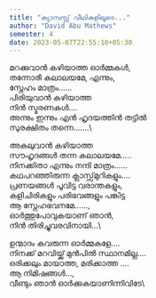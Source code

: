 ```yaml
---
title: "ക്യാമ്പസ്സ് വീഥികളിലൂടെ..."
author: "David Abu Mathews"
semester: 4
date: 2023-05-07T22:55:10+05:30
---
```



മറക്കുവാൻ കഴിയാത്ത ഓർമ്മകൾ,\
തന്നോരീ കലാലയമേ, എന്നും,\
സ്നേഹം മാത്രം......\
പിരിയുവാൻ കഴിയാത്ത\
നിൻ സ്മരണകൾ....\
അന്നും ഇന്നും എൻ ഹൃദയത്തിൻ തട്ടിൽ\
സുരക്ഷിതം തന്നെ.......\


അകലുവാൻ കഴിയാത്ത\
സൗഹൃദങ്ങൾ തന്ന കലാലയമേ.....\
നിനക്കിതാ എന്നും നന്ദി മാത്രം......\
കഥപറഞ്ഞിരുന്ന ക്ലാസ്സ്‌മുറികളും....\
പ്രണയങ്ങൾ പൂവിട്ട വരാന്തകളും,\
കളിചിരികളും  പരിഭവങ്ങളും പങ്കിട്ട\
ആ സ്നേഹഭവനമേ......,\
ഓർത്തുപോവുകയാണ് ഞാൻ,\
നിൻ തിരിച്ചുവരവിനായി...\


ഉന്മാദം കവരുന്ന ഓർമ്മകളേ....\
നിനക്ക് മറവിയ്ക്ക് മുൻപിൽ സ്ഥാനമില്ല....\
ഒരിക്കലും മായാത്ത, മരിക്കാത്ത ....\
ആ നിമിഷങ്ങൾ...,\
വീണ്ടും ഞാൻ ഓർക്കുകയാണിന്നിവിടേ\

